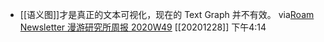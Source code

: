 - [[语义图]]才是真正的文本可视化，现在的 Text Graph 并不有效。
via[Roam Newsletter 漫游研究所周报 2020W49](https://mp.weixin.qq.com/s/ASjVc3rPC0aWKNPmjPandw)
[[20201228]] 下午4:14
